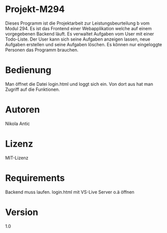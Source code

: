 # Projekt-M294
Dieses Programm ist die Projektarbeit zur Leistungsbeurteilung b vom Modul 294. 
Es ist das Frontend einer Webapplikation welche auf einem vorgegebenen Backend läuft.
Es verwaltet Aufgaben vom User mit einer Todo-Liste. Der User kann sich seine Aufgaben anzeigen lassen, neue Aufgaben erstellen und seine Aufgaben löschen.
Es können nur eingeloggte Personen das Programm brauchen. 

# Bedienung
Man öffnet die Datei login.html und loggt sich ein. 
Von dort aus hat man Zugriff auf die Funktionen.

# Autoren
Nikola Antic 

# Lizenz
MIT-Lizenz

# Requirements
Backend muss laufen. 
login.html mit VS-Live Server o.ä öffnen

# Version
1.0
